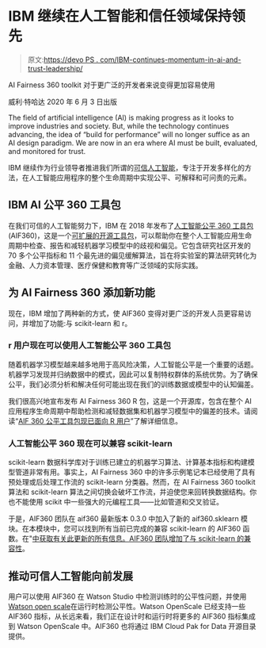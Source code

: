 # IBM 继续在人工智能和信任领域保持领先

> 原文:[https://devo PS . com/IBM-continues-momentum-in-ai-and-trust-leadership/](https://devops.com/ibm-continues-momentum-in-ai-and-trust-leadership/)

AI Fairness 360 toolkit 对于更广泛的开发者来说变得更加容易使用

威利·特哈达
2020 年 6 月 3 日出版

The field of artificial intelligence (AI) is making progress as it looks to improve industries and society. But, while the technology continues advancing, the idea of “build for performance” will no longer suffice as an AI design paradigm. We are now in an era where AI must be built, evaluated, and monitored for trust.

IBM 继续作为行业领导者推进我们所谓的[可信人工智能](https://www.research.ibm.com/artificial-intelligence/trusted-ai/)，专注于开发多样化的方法，在人工智能应用程序的整个生命周期中实现公平、可解释和可问责的元素。

## IBM AI 公平 360 工具包

在我们可信的人工智能努力下，IBM 在 2018 年发布了[人工智能公平 360 工具包](https://www.ibm.com/blogs/research/2018/09/ai-fairness-360/) (AIF360)，这是一个[可扩展的开源工具包](http://aif360.mybluemix.net/?_ga=2.10956279.236899408.1590515107-1612769744.1584890321&cm_mc_uid=90353198868315831834576&cm_mc_sid_50200000=77837031590698244299)，可以帮助你在整个人工智能应用生命周期中检查、报告和减轻机器学习模型中的歧视和偏见。它包含研究社区开发的 70 多个公平指标和 11 个最先进的偏见缓解算法，旨在将实验室的算法研究转化为金融、人力资本管理、医疗保健和教育等广泛领域的实际实践。

## 为 AI Fairness 360 添加新功能

现在，IBM 增加了两种新的方式，使 AIF360 变得对更广泛的开发人员更容易访问，并增加了功能:与 scikit-learn 和 r。

### r 用户现在可以使用人工智能公平 360 工具包

随着机器学习模型越来越多地用于高风险决策，人工智能公平是一个重要的话题。机器学习发现并归纳数据中的模式，因此可以复制特权群体的系统优势。为了确保公平，我们必须分析和解决任何可能出现在我们的训练数据或模型中的认知偏差。

我们很高兴地宣布发布 AI Fairness 360 R 包，这是一个开源库，包含在整个 AI 应用程序生命周期中帮助检测和减轻数据集和机器学习模型中的偏差的技术。请阅读“[AIF 360 公平工具包现已面向 R 用户](https://developer.ibm.com/blogs/the-aif360-team-adds-compatibility-with-r/)”了解详细信息。

### 人工智能公平 360 现在可以兼容 scikit-learn

scikit-learn 数据科学库对于训练已建立的机器学习算法、计算基本指标和构建模型管道非常有用。事实上，AI Fairness 360 中的许多示例笔记本已经使用了具有预处理或后处理工作流的 scikit-learn 分类器。然而，在 AI Fairness 360 toolkit 算法和 scikit-learn 算法之间切换会破坏工作流，并迫使您来回转换数据结构。你也不能使用 scikit 中一些强大的元编程工具——比如管道和交叉验证。

于是，AIF360 团队在 aif360 最新版本 0.3.0 中加入了新的 aif360.sklearn 模块。在本模块中，您可以找到所有当前已完成的兼容 scikit-learn 的 AIF360 函数。在"[中获取有关此更新的所有信息。AIF360 团队增加了与 scikit-learn 的兼容性](https://developer.ibm.com/blogs/the-aif360-team-adds-compatibility-with-scikit-learn/)。

## 推动可信人工智能向前发展

用户可以使用 AIF360 在 Watson Studio 中检测训练时的公平性问题，并使用[Watson open scale](https://www.ibm.com/cloud/watson-openscale)在运行时检测公平性。Watson OpenScale 已经支持一些 AIF360 指标，从长远来看，我们正在设计时和运行时将更多的 AIF360 指标集成到 Watson OpenScale 中。AIF360 也将通过 IBM Cloud Pak for Data 开源目录提供。